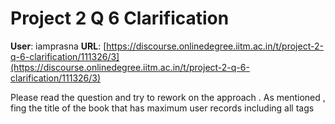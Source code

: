 # Project 2 Q 6 Clarification

**User**: iamprasna
**URL**: [https://discourse.onlinedegree.iitm.ac.in/t/project-2-q-6-clarification/111326/3](https://discourse.onlinedegree.iitm.ac.in/t/project-2-q-6-clarification/111326/3)

Please read the question and try to rework on the approach . As mentioned , fing the title of the book that has maximum user records including all tags
